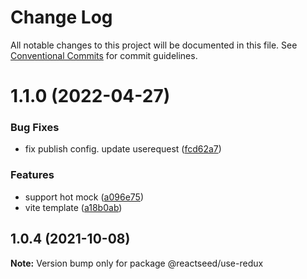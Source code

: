 # Change Log

All notable changes to this project will be documented in this file.
See [Conventional Commits](https://conventionalcommits.org) for commit guidelines.

# 1.1.0 (2022-04-27)


### Bug Fixes

* fix publish config. update userequest ([fcd62a7](https://github.com/reactseed/reactseed/commit/fcd62a72a4279fa4c75270d772bcccfa97bbdcfd))


### Features

* support hot mock ([a096e75](https://github.com/reactseed/reactseed/commit/a096e75f0157433f9fbc91809b770294f08c699d))
* vite template ([a18b0ab](https://github.com/reactseed/reactseed/commit/a18b0ab60fa40375f66ac6d7f374e79d92904668))





## 1.0.4 (2021-10-08)

**Note:** Version bump only for package @reactseed/use-redux
